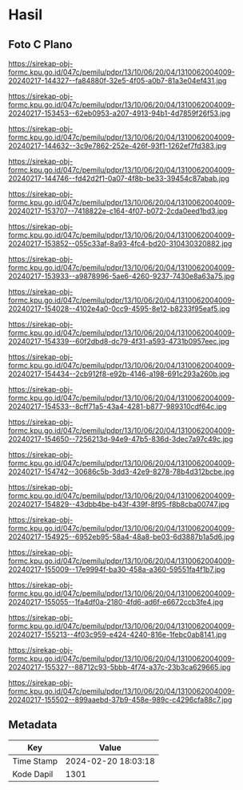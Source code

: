 # Hasil

## Foto C Plano

https://sirekap-obj-formc.kpu.go.id/047c/pemilu/pdpr/13/10/06/20/04/1310062004009-20240217-144327--fa84880f-32e5-4f05-a0b7-81a3e04ef431.jpg

https://sirekap-obj-formc.kpu.go.id/047c/pemilu/pdpr/13/10/06/20/04/1310062004009-20240217-153453--62eb0953-a207-4913-94b1-4d7859f26f53.jpg

https://sirekap-obj-formc.kpu.go.id/047c/pemilu/pdpr/13/10/06/20/04/1310062004009-20240217-144632--3c9e7862-252e-426f-93f1-1262ef7fd383.jpg

https://sirekap-obj-formc.kpu.go.id/047c/pemilu/pdpr/13/10/06/20/04/1310062004009-20240217-144746--fd42d2f1-0a07-4f8b-be33-39454c87abab.jpg

https://sirekap-obj-formc.kpu.go.id/047c/pemilu/pdpr/13/10/06/20/04/1310062004009-20240217-153707--7418822e-c164-4f07-b072-2cda0eed1bd3.jpg

https://sirekap-obj-formc.kpu.go.id/047c/pemilu/pdpr/13/10/06/20/04/1310062004009-20240217-153852--055c33af-8a93-4fc4-bd20-310430320882.jpg

https://sirekap-obj-formc.kpu.go.id/047c/pemilu/pdpr/13/10/06/20/04/1310062004009-20240217-153933--a9878996-5ae6-4260-9237-7430e8a63a75.jpg

https://sirekap-obj-formc.kpu.go.id/047c/pemilu/pdpr/13/10/06/20/04/1310062004009-20240217-154028--4102e4a0-0cc9-4595-8e12-b8233f95eaf5.jpg

https://sirekap-obj-formc.kpu.go.id/047c/pemilu/pdpr/13/10/06/20/04/1310062004009-20240217-154339--60f2dbd8-dc79-4f31-a593-4731b0957eec.jpg

https://sirekap-obj-formc.kpu.go.id/047c/pemilu/pdpr/13/10/06/20/04/1310062004009-20240217-154434--2cb912f8-e92b-4146-a198-691c293a260b.jpg

https://sirekap-obj-formc.kpu.go.id/047c/pemilu/pdpr/13/10/06/20/04/1310062004009-20240217-154533--8cff71a5-43a4-4281-b877-989310cdf64c.jpg

https://sirekap-obj-formc.kpu.go.id/047c/pemilu/pdpr/13/10/06/20/04/1310062004009-20240217-154650--7256213d-94e9-47b5-836d-3dec7a97c49c.jpg

https://sirekap-obj-formc.kpu.go.id/047c/pemilu/pdpr/13/10/06/20/04/1310062004009-20240217-154742--30686c5b-3dd3-42e9-8278-78b4d312bcbe.jpg

https://sirekap-obj-formc.kpu.go.id/047c/pemilu/pdpr/13/10/06/20/04/1310062004009-20240217-154829--43dbb4be-b43f-439f-8f95-f8b8cba00747.jpg

https://sirekap-obj-formc.kpu.go.id/047c/pemilu/pdpr/13/10/06/20/04/1310062004009-20240217-154925--6952eb95-58a4-48a8-be03-6d3887b1a5d6.jpg

https://sirekap-obj-formc.kpu.go.id/047c/pemilu/pdpr/13/10/06/20/04/1310062004009-20240217-155009--17e9994f-ba30-458a-a360-59551fa4f1b7.jpg

https://sirekap-obj-formc.kpu.go.id/047c/pemilu/pdpr/13/10/06/20/04/1310062004009-20240217-155055--1fa4df0a-2180-4fd6-ad6f-e6672ccb3fe4.jpg

https://sirekap-obj-formc.kpu.go.id/047c/pemilu/pdpr/13/10/06/20/04/1310062004009-20240217-155213--4f03c959-e424-4240-816e-1febc0ab8141.jpg

https://sirekap-obj-formc.kpu.go.id/047c/pemilu/pdpr/13/10/06/20/04/1310062004009-20240217-155327--88712c93-5bbb-4f74-a37c-23b3ca629665.jpg

https://sirekap-obj-formc.kpu.go.id/047c/pemilu/pdpr/13/10/06/20/04/1310062004009-20240217-155502--899aaebd-37b9-458e-989c-c4296cfa88c7.jpg


## Metadata

| Key        | Value               |
| ---------- | ------------------- |
| Time Stamp | 2024-02-20 18:03:18 |
| Kode Dapil | 1301                |



